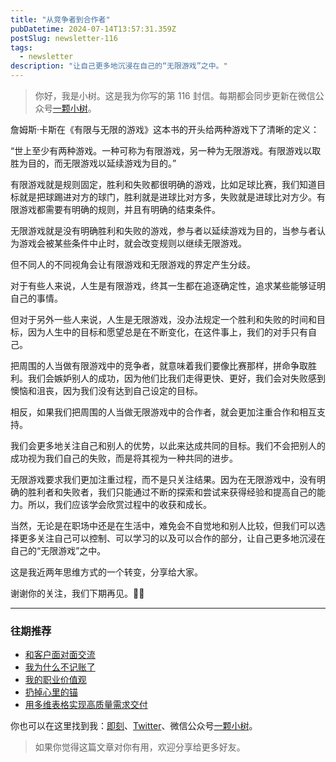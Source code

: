```yaml
---
title: "从竞争者到合作者"
pubDatetime: 2024-07-14T13:57:31.359Z
postSlug: newsletter-116
tags:
  - newsletter
description: "让自己更多地沉浸在自己的“无限游戏”之中。"
---
```


> 你好，我是小树。这是我为你写的第 116 封信。每期都会同步更新在微信公众号[一颗小树](https://weixin.sogou.com/weixin?query=a_warm_tree)。

詹姆斯·卡斯在《有限与无限的游戏》这本书的开头给两种游戏下了清晰的定义：

“世上至少有两种游戏。一种可称为有限游戏，另一种为无限游戏。有限游戏以取胜为目的，而无限游戏以延续游戏为目的。”

有限游戏就是规则固定，胜利和失败都很明确的游戏，比如足球比赛，我们知道目标就是把球踢进对方的球门，胜利就是进球比对方多，失败就是进球比对方少。有限游戏都需要有明确的规则，并且有明确的结束条件。

无限游戏就是没有明确胜利和失败的游戏，参与者以延续游戏为目的，当参与者认为游戏会被某些条件中止时，就会改变规则以继续无限游戏。

但不同人的不同视角会让有限游戏和无限游戏的界定产生分歧。

对于有些人来说，人生是有限游戏，终其一生都在追逐确定性，追求某些能够证明自己的事情。

但对于另外一些人来说，人生是无限游戏，没办法规定一个胜利和失败的时间和目标，因为人生中的目标和愿望总是在不断变化，在这件事上，我们的对手只有自己。

把周围的人当做有限游戏中的竞争者，就意味着我们要像比赛那样，拼命争取胜利。我们会嫉妒别人的成功，因为他们比我们走得更快、更好，我们会对失败感到懊恼和沮丧，因为我们没有达到自己设定的目标。

相反，如果我们把周围的人当做无限游戏中的合作者，就会更加注重合作和相互支持。

我们会更多地关注自己和别人的优势，以此来达成共同的目标。我们不会把别人的成功视为我们自己的失败，而是将其视为一种共同的进步。

无限游戏要求我们更加注重过程，而不是只关注结果。因为在无限游戏中，没有明确的胜利者和失败者，我们只能通过不断的探索和尝试来获得经验和提高自己的能力。所以，我们应该学会欣赏过程中的收获和成长。

当然，无论是在职场中还是在生活中，难免会不自觉地和别人比较，但我们可以选择更多关注自己可以控制、可以学习的以及可以合作的部分，让自己更多地沉浸在自己的“无限游戏”之中。

这是我近两年思维方式的一个转变，分享给大家。

谢谢你的关注，我们下期再见。👋🏻

---

### 往期推荐

- [和客户面对面交流](https://mp.weixin.qq.com/s/Y3leF4s13u1ePbyXFy_FQg)
- [我为什么不记账了](https://mp.weixin.qq.com/s/W4SCVVzg27aW0N_YwhK2eA)
- [我的职业价值观](https://mp.weixin.qq.com/s/R1qQuwR_MPC3KBU7W1jvMA)
- [扔掉心里的锚](https://mp.weixin.qq.com/s/eVd9qL8SioCuz-mdaAsOkA)
- [用多维表格实现高质量需求交付](https://mp.weixin.qq.com/s/_LTZOi0_Dn7mopZ4hjqQhA)

你也可以在这里找到我：[即刻](https://okjk.co/3Vsn5T)、[Twitter](https://twitter.com/yeshu_in_future)、微信公众号[一颗小树](https://weixin.sogou.com/weixin?query=a_warm_tree)。

> 如果你觉得这篇文章对你有用，欢迎分享给更多好友。
